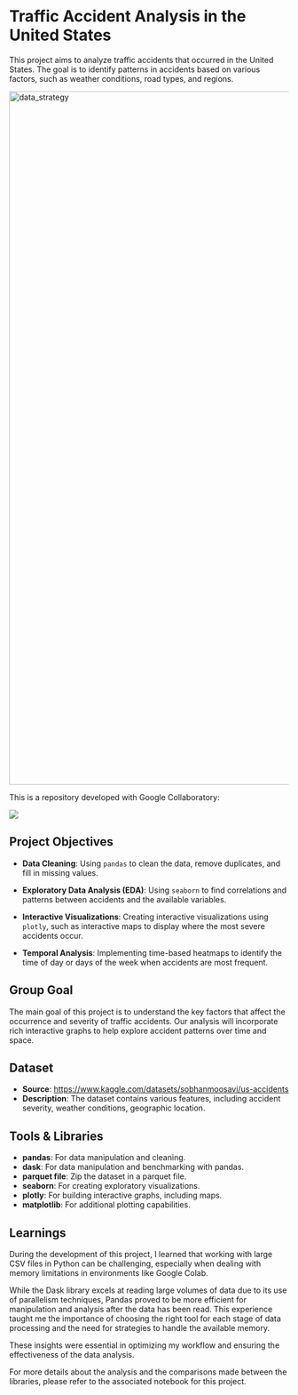 
# Traffic Accident Analysis in the United States

This project aims to analyze traffic accidents that occurred in the United States. The goal is to identify patterns in accidents based on various factors, such as weather conditions, road types, and regions.

<img width="1248" alt="data_strategy" src="https://github.com/user-attachments/assets/3e6e5468-273f-479e-a495-7f79447be1f5">

This is a repository developed with Google Collaboratory:

<a href="https://colab.research.google.com/github/joaoangnes/us-accident-analysis/blob/main/us_accident_analysis.ipynb" target="_parent">
  <img src="https://img.shields.io/badge/Colab-F9AB00?style=for-the-badge&logo=googlecolab&color=525252"/>
</a>

## Project Objectives

* **Data Cleaning**: Using `pandas` to clean the data, remove duplicates, and fill in missing values.

* **Exploratory Data Analysis (EDA)**: Using `seaborn` to find correlations and patterns between accidents and the available variables.

* **Interactive Visualizations**: Creating interactive visualizations using `plotly`, such as interactive maps to display where the most severe accidents occur.

* **Temporal Analysis**: Implementing time-based heatmaps to identify the time of day or days of the week when accidents are most frequent.

## Group Goal

The main goal of this project is to understand the key factors that affect the occurrence and severity of traffic accidents. Our analysis will incorporate rich interactive graphs to help explore accident patterns over time and space.

## Dataset

* **Source**: <https://www.kaggle.com/datasets/sobhanmoosavi/us-accidents>
* **Description**: The dataset contains various features, including accident severity, weather conditions, geographic location.

## Tools & Libraries

* **pandas**: For data manipulation and cleaning.
* **dask**: For data manipulation and benchmarking with pandas.
* **parquet file**: Zip the dataset in a parquet file.
* **seaborn**: For creating exploratory visualizations.
* **plotly**: For building interactive graphs, including maps.
* **matplotlib**: For additional plotting capabilities.

## Learnings

During the development of this project, I learned that working with large CSV files in Python can be challenging, especially when dealing with memory limitations in environments like Google Colab.

While the Dask library excels at reading large volumes of data due to its use of parallelism techniques, Pandas proved to be more efficient for manipulation and analysis after the data has been read. This experience taught me the importance of choosing the right tool for each stage of data processing and the need for strategies to handle the available memory.

These insights were essential in optimizing my workflow and ensuring the effectiveness of the data analysis.

For more details about the analysis and the comparisons made between the libraries, please refer to the associated notebook for this project.
